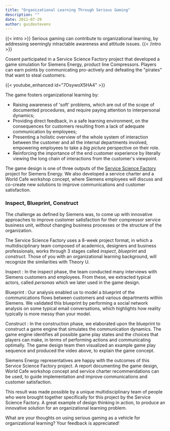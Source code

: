 ```yaml
---
title: "Organizational Learning Through Serious Gaming"
description: ""
date: 2011-07-29
author: guidostevens
---
```


{{< intro >}}
Serious gaming can contribute to organizational learning, by addressing seemingly intractable awareness and attitude issues.
{{< /intro >}}

Cosent participated in a Service Science Factory project that developed a game simulation for Siemens Energy, product line Compressors. Players can earn points by communicating pro-actively and defeating the "pirates" that want to steal customers.

{{< youtube_enhanced id="7OsywoX5HA4" >}}

The game fosters organizational learning by:

* Raising awareness of 'soft' problems, which are out of the scope of documented procedures, and require paying attention to interpersonal dynamics;
* Providing direct feedback, in a safe learning environment, on the consequences for customers resulting from a lack of adequate communication by employees;
* Presenting a holistic overview of the whole system of interaction between the customer and all the internal departments involved, empowering employees to take a *big picture* perspective on their role.
* Reinforcing the importance of the end customer experience by literally viewing the long chain of interactions from the customer's viewpoint.

The game design is one of three outputs of the [Service Science Factory](http://www.servicesciencefactory.com/) project for Siemens Energy. We also developed a service charter and a World Cafe workshop concept, where Siemens employees will discuss and co-create new solutions to improve communications and customer satisfaction.

### Inspect, Blueprint, Construct

The challenge as defined by Siemens was, to come up with innovative approaches to improve customer satisfaction for their compressor service business unit, *without* changing business processes or the structure of the organization.

The Service Science Factory uses a 8-week project format, in which a multidisciplinary team composed of academics, designers and business professionals, works through 3 stages called *inspect*, *blueprint* and *construct*. Those of you with an organizational learning background, will recognize the similarities with Theory U.

Inspect
:   In the inspect phase, the team conducted many interviews with Siemens customers and employees. From these, we extracted typical actors, called *personas* which we later used in the game design.

Blueprint
:   Our analysis enabled us to model a blueprint of the communications flows between customers and various departments within Siemens. We validated this blueprint by performing a social network analysis on some typical email conversations, which highlights how reality typically is more messy than your model.

Construct
:   In the construction phase, we elaborated upon the blueprint to construct a game engine that simulates the communication dynamics. The game engine identifies all possible game play states and the choices that players can make, in terms of performing actions and communicating optimally. The game design team then visualized an example game play sequence and produced the video above, to explain the game concept.

Siemens Energy representatives are happy with the outcomes of this Service Science Factory project. A report documenting the game design, World Cafe workshop concept and service charter recommendations can be used, to guide implementation and improve communications and customer satisfaction.

This result was made possible by a unique multidisciplinary team of people who were brought together specifically for this project by the Service Science Factory. A great example of design thinking in action, to produce an innovative solution for an organizational learning problem.

What are your thoughts on using serious gaming as a vehicle for organizational learning? Your feedback is appreciated!
